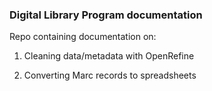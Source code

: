 ### Digital Library Program documentation

Repo containing documentation on:

1. Cleaning data/metadata with OpenRefine

2. Converting Marc records to spreadsheets
